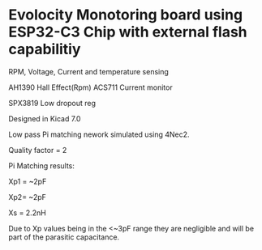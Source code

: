 # Evolocity Monotoring board using ESP32-C3 Chip with external flash capabilitiy
RPM, Voltage, Current and temperature sensing

AH1390 Hall Effect(Rpm)
ACS711 Current monitor

SPX3819 Low dropout reg

Designed in Kicad 7.0

Low pass Pi matching nework simulated using 4Nec2.

Quality factor = 2

Pi Matching results:

Xp1 = ~2pF

Xp2= ~2pF

Xs = 2.2nH


Due to Xp values being in the <~3pF range they are negligible and will be part of the parasitic capacitance.



